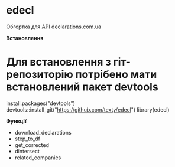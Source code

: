 

# edecl


Обгортка для API declarations.com.ua

**Встановлення**

# Для встановлення з гіт-репозиторію потрібено мати встановлений пакет devtools
install.packages("devtools")
devtools::install_git("https://github.com/texty/edecl")
library(edecl)


**Функції**


  * download_declarations
  * step_to_df
  * get_corrected
  * dintersect
  * related_companies